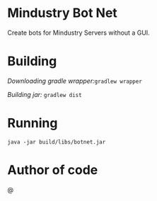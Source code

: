 # Mindustry Bot Net
Create bots for Mindustry Servers without a GUI.
# Building
_Downloading gradle wrapper:_`gradlew wrapper`

_Building jar:_ `gradlew dist` 

# Running
`java -jar build/libs/botnet.jar`

# Author of code
@